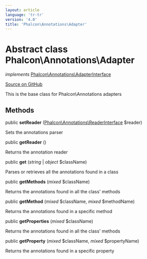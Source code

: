 ```yaml
---
layout: article
language: 'tr-tr'
version: '4.0'
title: 'Phalcon\Annotations\Adapter'
---
```


# Abstract class **Phalcon\Annotations\Adapter**

*implements* [Phalcon\Annotations\AdapterInterface](/4.0/en/api/Phalcon_Annotations_AdapterInterface)

<a href="https://github.com/phalcon/cphalcon/tree/v4.0.0/phalcon/annotations/adapter.zep" class="btn btn-default btn-sm">Source on GitHub</a>

This is the base class for Phalcon\Annotations adapters

## Methods

public **setReader** ([Phalcon\Annotations\ReaderInterface](/4.0/en/api/Phalcon_Annotations_ReaderInterface) $reader)

Sets the annotations parser

public **getReader** ()

Returns the annotation reader

public **get** (*string* | *object* $className)

Parses or retrieves all the annotations found in a class

public **getMethods** (*mixed* $className)

Returns the annotations found in all the class' methods

public **getMethod** (*mixed* $className, *mixed* $methodName)

Returns the annotations found in a specific method

public **getProperties** (*mixed* $className)

Returns the annotations found in all the class' methods

public **getProperty** (*mixed* $className, *mixed* $propertyName)

Returns the annotations found in a specific property